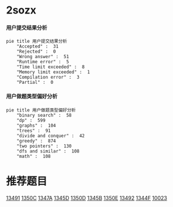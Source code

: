 # 2sozx

<!-- tabs:start -->



#### **用户提交结果分析**

```mermaid
pie title 用户提交结果分析
    "Accepted" :  31
    "Rejected" :  0
    "Wrong answer" :  51
    "Runtime error" :  5
    "Time limit exceeded" :  8
    "Memory limit exceeded" :  1
    "Compilation error" :  3
    "Partial" :  0
```

#### **用户做题类型偏好分析**

```mermaid
pie title 用户做题类型偏好分析
    "binary search" :  58
    "dp" :  599
    "graphs" :  104
    "trees" :  91
    "divide and conquer" :  42
    "greedy" :  874
    "two pointers" :  130
    "dfs and similar" :  108
    "math" :  108
```



<!-- tabs:end -->
# 推荐题目
[13491](https://codeforces.com/contest/1349/problem/1)
[1350C](https://codeforces.com/contest/1350/problem/C)
[1347A](https://codeforces.com/contest/1347/problem/A)
[1345D](https://codeforces.com/contest/1345/problem/D)
[1350D](https://codeforces.com/contest/1350/problem/D)
[1345B](https://codeforces.com/contest/1345/problem/B)
[1350E](https://codeforces.com/contest/1350/problem/E)
[13492](https://codeforces.com/contest/1349/problem/2)
[1344F](https://codeforces.com/contest/1344/problem/F)
[10023](https://codeforces.com/contest/1002/problem/3)
